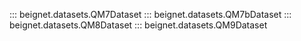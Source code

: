 ::: beignet.datasets.QM7Dataset
::: beignet.datasets.QM7bDataset
::: beignet.datasets.QM8Dataset
::: beignet.datasets.QM9Dataset